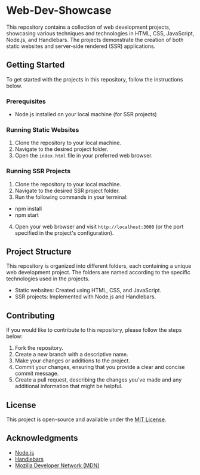 # Web-Dev-Showcase

This repository contains a collection of web development projects, showcasing various techniques and technologies in HTML, CSS, JavaScript, Node.js, and Handlebars. The projects demonstrate the creation of both static websites and server-side rendered (SSR) applications.

## Getting Started

To get started with the projects in this repository, follow the instructions below.

### Prerequisites

- Node.js installed on your local machine (for SSR projects)

### Running Static Websites

1. Clone the repository to your local machine.
2. Navigate to the desired project folder.
3. Open the `index.html` file in your preferred web browser.

### Running SSR Projects

1. Clone the repository to your local machine.
2. Navigate to the desired SSR project folder.
3. Run the following commands in your terminal:
- npm install
- npm start

4. Open your web browser and visit `http://localhost:3000` (or the port specified in the project's configuration).

## Project Structure

This repository is organized into different folders, each containing a unique web development project. The folders are named according to the specific technologies used in the projects.

- Static websites: Created using HTML, CSS, and JavaScript.
- SSR projects: Implemented with Node.js and Handlebars.

## Contributing

If you would like to contribute to this repository, please follow the steps below:

1. Fork the repository.
2. Create a new branch with a descriptive name.
3. Make your changes or additions to the project.
4. Commit your changes, ensuring that you provide a clear and concise commit message.
5. Create a pull request, describing the changes you've made and any additional information that might be helpful.

## License

This project is open-source and available under the [MIT License](https://opensource.org/licenses/MIT).

## Acknowledgments

- [Node.js](https://nodejs.org/)
- [Handlebars](https://handlebarsjs.com/)
- [Mozilla Developer Network (MDN)](https://developer.mozilla.org/)

